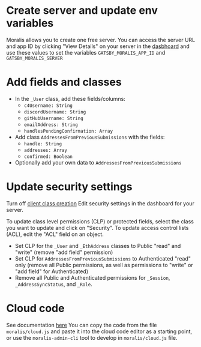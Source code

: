 # Create server and update env variables

Moralis allows you to create one free server. You can access the server URL and app ID by clicking "View Details" on your server in the [dasbhoard](https://admin.moralis.io/servers) and use these values to set the variables `GATSBY_MORALIS_APP_ID` and `GATSBY_MORALIS_SERVER`

# Add fields and classes

- In the `_User` class, add these fields/columns:
  - `c4Username: String`
  - `discordUsername: String`
  - `gitHubUsername: String`
  - `emailAddress: String`
  - `handlesPendingConfirmation: Array`
- Add class `AddressesFromPreviousSubmissions` with the fields:
  - `handle: String`
  - `addresses: Array`
  - `confirmed: Boolean`
- Optionally add your own data to `AddressesFromPreviousSubmissions`

# Update security settings

Turn off [client class creation](https://docs.moralis.io/moralis-dapp/database/security#client-class-creation)
Edit security settings in the dashboard for your server.

To update class level permissions (CLP) or protected fields, select the class you want to update and click on "Security". To update access control lists (ACL), edit the "ACL" field on an object.

- Set CLP for the `_User` and `_EthAddress` classes to Public "read" and "write" (remove "add field" permission)
- Set CLP for `AddressesFromPreviousSubmissions` to Authenticated "read" only (remove all Public permissions, as well as permissions to "write" or "add field" for Authenticated)
- Remove all Public and Authenticated permissions for `_Session`, `_AddressSyncStatus`, and `_Role`.

# Cloud code

See documentation [here](https://docs.moralis.io/moralis-dapp/cloud-code/cloud-functions)
You can copy the code from the file `moralis/cloud.js` and paste it into the cloud code editor as a starting point, or use the `moralis-admin-cli` tool to develop in `moralis/cloud.js` file.
